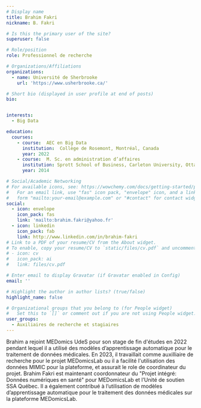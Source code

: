 ```yaml
---
# Display name
title: Brahim Fakri
nickname: B. Fakri

# Is this the primary user of the site?
superuser: false

# Role/position
role: Professionnel de recherche

# Organizations/Affiliations
organizations:
  - name: Université de Sherbrooke
    url: 'https://www.usherbrooke.ca/'

# Short bio (displayed in user profile at end of posts)
bio: 


interests:
  - Big Data

education:
  courses:
    - course:  AEC en Big Data
      institution:  Collège de Rosemont, Montréal, Canada
      year: 2022
    - course:  M. Sc. en administration d’affaires
      institution: Sprott School of Business, Carleton University, Ottawa, Canada
      year: 2014

# Social/Academic Networking
# For available icons, see: https://wowchemy.com/docs/getting-started/page-builder/#icons
#   For an email link, use "fas" icon pack, "envelope" icon, and a link in the
#   form "mailto:your-email@example.com" or "#contact" for contact widget.
social:
  - icon: envelope
    icon_pack: fas
    link: 'mailto:brahim.fakri@yahoo.fr'
  - icon: linkedin
    icon_pack: fab
    link: http://www.linkedin.com/in/brahim-fakri
# Link to a PDF of your resume/CV from the About widget.
# To enable, copy your resume/CV to `static/files/cv.pdf` and uncomment the lines below.
# - icon: cv
#   icon_pack: ai
#   link: files/cv.pdf

# Enter email to display Gravatar (if Gravatar enabled in Config)
email: ''

# Highlight the author in author lists? (true/false)
highlight_name: false

# Organizational groups that you belong to (for People widget)
#   Set this to `[]` or comment out if you are not using People widget.
user_groups:
  - Auxiliaires de recherche et stagiaires
---
```


Brahim a rejoint MEDomics UdeS pour son stage de fin d'études en 2022 pendant lequel il a utilisé des modèles d’apprentissage automatique pour le traitement de données médicales.
En 2023, il travaillait comme auxilliaire de recherche pour le projet MEDomicsLab ou il a facilité l'utilisation des données MIMIC pour la plateforme, et assurait le role de coordinateur du projet.
Brahim Fakri est maintenant coordonnateur du "Projet intégré: Données numériques en santé" pour MEDomicsLab et l’Unité de soutien SSA Québec. Il a également contribué à l’utilisation de modèles d’apprentissage automatique pour le traitement des données médicales sur la plateforme MEDomicsLab.
